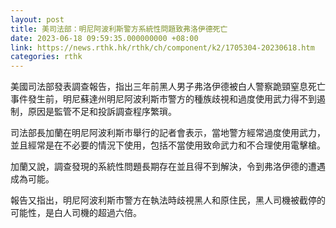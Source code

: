 ```yaml
---
layout: post
title: 美司法部：明尼阿波利斯警方系統性問題致弗洛伊德死亡
date: 2023-06-18 09:59:35.000000000 +08:00
link: https://news.rthk.hk/rthk/ch/component/k2/1705304-20230618.htm
categories: rthk
---
```


美國司法部發表調查報告，指出三年前黑人男子弗洛伊德被白人警察跪頸窒息死亡事件發生前，明尼蘇達州明尼阿波利斯市警方的種族歧視和過度使用武力得不到遏制，原因是監管不足和投訴調查程序繁瑣。

司法部長加蘭在明尼阿波利斯市舉行的記者會表示，當地警方經常過度使用武力，並且經常是在不必要的情況下使用，包括不當使用致命武力和不合理使用電擊槍。

加蘭又說，調查發現的系統性問題長期存在並且得不到解決，令到弗洛伊德的遭遇成為可能。

報告又指出，明尼阿波利斯市警方在執法時歧視黑人和原住民，黑人司機被截停的可能性，是白人司機的超過六倍。
